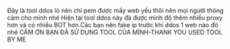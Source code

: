 Đây là tool ddos lỏ nên chỉ pem được mấy web yếu thôi nên mọi người thông cảm cho mình nhé
Hiện tại tool ddos này đã được mình độ thêm nhiều proxy hơn và có nhiều BOT hơn 
Các bạn nên fake ip trước khi ddos 1 web nào đó nhé
CẢM ƠN BẠN ĐÃ SỬ DỤNG TOOL CỦA MÌNH-THANK YOU USED TOOL BY ME

